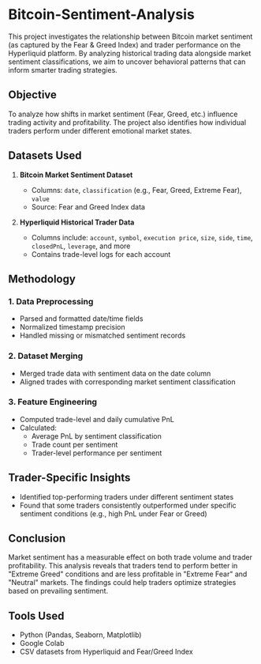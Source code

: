 # Bitcoin-Sentiment-Analysis

This project investigates the relationship between Bitcoin market sentiment (as captured by the Fear & Greed Index) and trader performance on the Hyperliquid platform. By analyzing historical trading data alongside market sentiment classifications, we aim to uncover behavioral patterns that can inform smarter trading strategies.

## Objective

To analyze how shifts in market sentiment (Fear, Greed, etc.) influence trading activity and profitability. The project also identifies how individual traders perform under different emotional market states.

## Datasets Used

1. **Bitcoin Market Sentiment Dataset**
   - Columns: `date`, `classification` (e.g., Fear, Greed, Extreme Fear), `value`
   - Source: Fear and Greed Index data

2. **Hyperliquid Historical Trader Data**
   - Columns include: `account`, `symbol`, `execution price`, `size`, `side`, `time`, `closedPnL`, `leverage`, and more
   - Contains trade-level logs for each account

## Methodology

### 1. Data Preprocessing
- Parsed and formatted date/time fields
- Normalized timestamp precision
- Handled missing or mismatched sentiment records

### 2. Dataset Merging
- Merged trade data with sentiment data on the date column
- Aligned trades with corresponding market sentiment classification

### 3. Feature Engineering
- Computed trade-level and daily cumulative PnL
- Calculated:
  - Average PnL by sentiment classification
  - Trade count per sentiment
  - Trader-level performance per sentiment

## Trader-Specific Insights

- Identified top-performing traders under different sentiment states
- Found that some traders consistently outperformed under specific sentiment conditions (e.g., high PnL under Fear or Greed)

## Conclusion

Market sentiment has a measurable effect on both trade volume and trader profitability. This analysis reveals that traders tend to perform better in "Extreme Greed" conditions and are less profitable in "Extreme Fear" and "Neutral" markets. The findings could help traders optimize strategies based on prevailing sentiment.

## Tools Used

- Python (Pandas, Seaborn, Matplotlib)
- Google Colab
- CSV datasets from Hyperliquid and Fear/Greed Index



